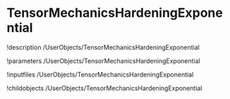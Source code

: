 <!-- MOOSE Documentation Stub: Remove this when content is added. -->

# TensorMechanicsHardeningExponential
!description /UserObjects/TensorMechanicsHardeningExponential

!parameters /UserObjects/TensorMechanicsHardeningExponential

!inputfiles /UserObjects/TensorMechanicsHardeningExponential

!childobjects /UserObjects/TensorMechanicsHardeningExponential
